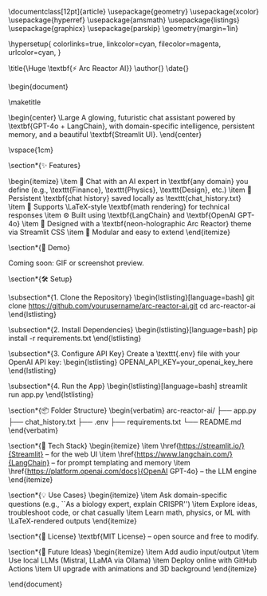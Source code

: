\documentclass[12pt]{article}
\usepackage{geometry}
\usepackage{xcolor}
\usepackage{hyperref}
\usepackage{amsmath}
\usepackage{listings}
\usepackage{graphicx}
\usepackage{parskip}
\geometry{margin=1in}

\hypersetup{
    colorlinks=true,
    linkcolor=cyan,
    filecolor=magenta,      
    urlcolor=cyan,
}

\title{\Huge \textbf{⚡ Arc Reactor AI}}
\author{}
\date{}

\begin{document}

\maketitle

\begin{center}
\Large A glowing, futuristic chat assistant powered by \textbf{GPT-4o + LangChain}, with domain-specific intelligence, persistent memory, and a beautiful \textbf{Streamlit UI}.
\end{center}

\vspace{1cm}

\section*{✨ Features}

\begin{itemize}
    \item 🧠 Chat with an AI expert in \textbf{any domain} you define (e.g., \texttt{Finance}, \texttt{Physics}, \texttt{Design}, etc.)
    \item 💬 Persistent \textbf{chat history} saved locally as \texttt{chat\_history.txt}
    \item 📐 Supports \LaTeX-style \textbf{math rendering} for technical responses
    \item ⚙️ Built using \textbf{LangChain} and \textbf{OpenAI GPT-4o}
    \item 🌌 Designed with a \textbf{neon-holographic Arc Reactor} theme via Streamlit CSS
    \item 🎯 Modular and easy to extend
\end{itemize}

\section*{🚀 Demo}

Coming soon: GIF or screenshot preview.

\section*{🛠️ Setup}

\subsection*{1. Clone the Repository}
\begin{lstlisting}[language=bash]
git clone https://github.com/yourusername/arc-reactor-ai.git
cd arc-reactor-ai
\end{lstlisting}

\subsection*{2. Install Dependencies}
\begin{lstlisting}[language=bash]
pip install -r requirements.txt
\end{lstlisting}

\subsection*{3. Configure API Key}
Create a \texttt{.env} file with your OpenAI API key:
\begin{lstlisting}
OPENAI_API_KEY=your_openai_key_here
\end{lstlisting}

\subsection*{4. Run the App}
\begin{lstlisting}[language=bash]
streamlit run app.py
\end{lstlisting}

\section*{📦 Folder Structure}
\begin{verbatim}
arc-reactor-ai/
├── app.py
├── chat_history.txt
├── .env
├── requirements.txt
└── README.md
\end{verbatim}

\section*{🧩 Tech Stack}
\begin{itemize}
    \item \href{https://streamlit.io/}{Streamlit} – for the web UI
    \item \href{https://www.langchain.com/}{LangChain} – for prompt templating and memory
    \item \href{https://platform.openai.com/docs}{OpenAI GPT-4o} – the LLM engine
\end{itemize}

\section*{💡 Use Cases}
\begin{itemize}
    \item Ask domain-specific questions (e.g., ``As a biology expert, explain CRISPR'')
    \item Explore ideas, troubleshoot code, or chat casually
    \item Learn math, physics, or ML with \LaTeX-rendered outputs
\end{itemize}

\section*{📜 License}
\textbf{MIT License} – open source and free to modify.

\section*{🧠 Future Ideas}
\begin{itemize}
    \item Add audio input/output
    \item Use local LLMs (Mistral, LLaMA via Ollama)
    \item Deploy online with GitHub Actions
    \item UI upgrade with animations and 3D background
\end{itemize}

\end{document}
